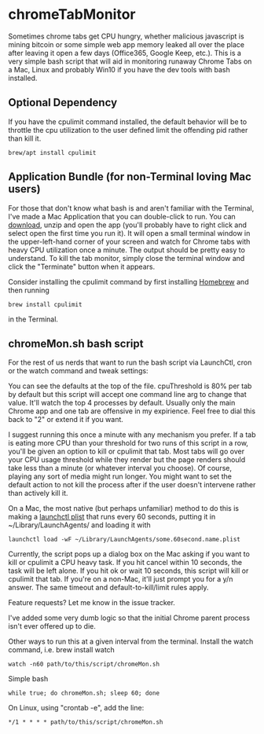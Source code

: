 # chromeTabMonitor
Sometimes chrome tabs get CPU hungry, whether malicious javascript is mining bitcoin or some simple web app memory leaked all over the place after leaving it open a few days (Office365, Google Keep, etc.). This is a very simple bash script that will aid in monitoring runaway Chrome Tabs on a Mac, Linux and probably Win10 if you have the dev tools with bash installed.

## Optional Dependency
If you have the cpulimit command installed, the default behavior will be to throttle the cpu utilization to the user defined limit the offending pid rather than kill it.

    brew/apt install cpulimit

## Application Bundle (for non-Terminal loving Mac users)
For those that don't know what bash is and aren't familiar with the Terminal, I've made a Mac Application that you can double-click to run. You can [download](https://github.com/mdupuy/chromeTabMonitor/archive/master.zip), unzip and open the app (you'll probably have to right click and select open the first time you run it). It will open a small terminal window in the upper-left-hand corner of your screen and watch for Chrome tabs with heavy CPU utilization once a minute. The output should be pretty easy to understand. To kill the tab monitor, simply close the terminal window and click the "Terminate" button when it appears.

Consider installing the cpulimit command by first installing [Homebrew](https://brew.sh/) and then running

    brew install cpulimit
   
in the Terminal.

## chromeMon.sh bash script
For the rest of us nerds that want to run the bash script via LaunchCtl, cron or the watch command and tweak settings:

You can see the defaults at the top of the file. cpuThreshold is 80% per tab by default but this script will accept one command line arg to change that value. It'll watch the top 4 processes by default. Usually only the main Chrome app and one tab are offensive in my expirience. Feel free to dial this back to "2" or extend it if you want.

I suggest running this once a minute with any mechanism you prefer. If a tab is eating more CPU than your threshold for two runs of this script in a row, you'll be given an option to kill or cpulimit that tab. Most tabs will go over your CPU usage threshold while they render but the page renders should take less than a minute (or whatever interval you choose). Of course, playing any sort of media might run longer. You might want to set the default action to not kill the process after if the user doesn't intervene rather than actively kill it.

On a Mac, the most native (but perhaps unfamiliar) method to do this is making a [launchctl plist](https://www.google.com/search?q=launchctl+that+runs+every+minute) that runs every 60 seconds, putting it in ~/Library/LaunchAgents/  and loading it with

    launchctl load -wF ~/Library/LaunchAgents/some.60second.name.plist

Currently, the script pops up a dialog box on the Mac asking if you want to kill or cpulimit a CPU heavy task. If you hit cancel within 10 seconds, the task will be left alone. If you hit ok or wait 10 seconds, this script will kill or cpulimit that tab. If you're on a non-Mac, it'll just prompt you for a y/n answer. The same timeout and default-to-kill/limit rules apply.

Feature requests? Let me know in the issue tracker.

I've added some very dumb logic so that the initial Chrome parent process isn't ever offered up to die.

Other ways to run this at a given interval from the terminal. Install the watch command, i.e. brew install watch

    watch -n60 path/to/this/script/chromeMon.sh
    
Simple bash

    while true; do chromeMon.sh; sleep 60; done
    
On Linux, using "crontab -e", add the line:

    */1 * * * * path/to/this/script/chromeMon.sh
